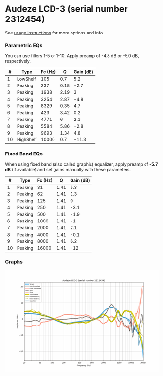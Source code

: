 # Audeze LCD-3 (serial number 2312454)
See [usage instructions](https://github.com/jaakkopasanen/AutoEq#usage) for more options and info.

### Parametric EQs
You can use filters 1-5 or 1-10. Apply preamp of -4.8 dB or -5.0 dB, respectively.

|   # | Type      |   Fc (Hz) |    Q |   Gain (dB) |
|-----|-----------|-----------|------|-------------|
|   1 | LowShelf  |       105 | 0.7  |         5.2 |
|   2 | Peaking   |       237 | 0.18 |        -2.7 |
|   3 | Peaking   |      1938 | 2.19 |         3   |
|   4 | Peaking   |      3254 | 2.87 |        -4.8 |
|   5 | Peaking   |      8329 | 0.35 |         4.7 |
|   6 | Peaking   |       423 | 3.42 |         0.2 |
|   7 | Peaking   |      4771 | 6    |         2.1 |
|   8 | Peaking   |      5584 | 5.86 |        -2.8 |
|   9 | Peaking   |      9693 | 1.34 |         4.8 |
|  10 | HighShelf |     10000 | 0.7  |       -11.3 |

### Fixed Band EQs
When using fixed band (also called graphic) equalizer, apply preamp of **-5.7 dB** (if available) and set gains manually with these parameters.

|   # | Type    |   Fc (Hz) |    Q |   Gain (dB) |
|-----|---------|-----------|------|-------------|
|   1 | Peaking |        31 | 1.41 |         5.3 |
|   2 | Peaking |        62 | 1.41 |         1.3 |
|   3 | Peaking |       125 | 1.41 |         0   |
|   4 | Peaking |       250 | 1.41 |        -3.1 |
|   5 | Peaking |       500 | 1.41 |        -1.9 |
|   6 | Peaking |      1000 | 1.41 |        -1   |
|   7 | Peaking |      2000 | 1.41 |         2.1 |
|   8 | Peaking |      4000 | 1.41 |        -0.1 |
|   9 | Peaking |      8000 | 1.41 |         6.2 |
|  10 | Peaking |     16000 | 1.41 |       -12   |

### Graphs
![](./Audeze%20LCD-3%20(serial%20number%202312454).png)
